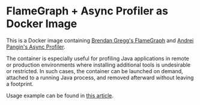 # FlameGraph + Async Profiler as Docker Image

This is a Docker image containing [Brendan Gregg's FlameGraph](https://github.com/brendangregg/FlameGraph) and [Andrei Pangin's Async Profiler](https://github.com/async-profiler/async-profiler).

The container is especially useful for profiling Java applications in remote or production environments where installing additional tools is undesirable or restricted. In such cases, the container can be launched on demand, attached to a running Java process, and removed afterward without leaving a footprint.

Usage example can be found in [this article](https://ember.deltixlab.com/docs/kb/profiling/?_highlight=perf#profiling-ember-with-perf).
